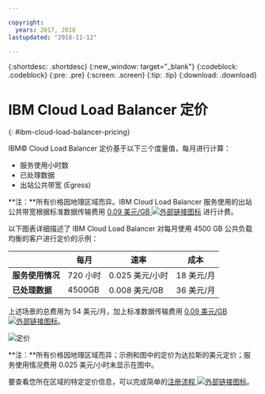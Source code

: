 ```yaml
---

copyright:
  years: 2017, 2018
lastupdated: "2018-11-12"

---
```


{:shortdesc: .shortdesc}
{:new_window: target="_blank"}
{:codeblock: .codeblock}
{:pre: .pre}
{:screen: .screen}
{:tip: .tip}
{:download: .download}


# IBM Cloud Load Balancer 定价
{: #ibm-cloud-load-balancer-pricing}

IBM© Cloud Load Balancer 定价基于以下三个度量值，每月进行计算：

* 服务使用小时数
* 已处理数据
* 出站公共带宽 (Egress)

**注：**所有价格因地理区域而异。IBM Cloud Load Balancer 服务使用的出站公共带宽根据标准数据传输费用 [0.09 美元/GB ![外部链接图标](../../icons/launch-glyph.svg "外部链接图标")](https://www.ibm.com/cloud/bandwidth) 进行计费。

以下图表详细描述了 IBM Cloud Load Balancer 对每月使用 4500 GB 公共负载均衡的客户进行定价的示例：

| | 每月| 速率 | 成本|
| ------------- | ------------- | ------------- | ------------- |
| **服务使用情况** | 720 小时|0.025 美元/小时|18 美元/月|
| **已处理数据** | 4500GB | 0.008 美元/GB |36 美元/月|

上述场景的总费用为 54 美元/月，加上标准数据传输费用 [0.09 美元/GB ![外部链接图标](../../icons/launch-glyph.svg "外部链接图标")](https://www.ibm.com/cloud/bandwidth)。

![定价](./images/pricing.png)


**注：**所有价格因地理区域而异；示例和图中的定价为达拉斯的美元定价；服务使用情况费用 0.025 美元/小时未显示在图中。

要查看您所在区域的特定定价信息，可以完成简单的[注册流程 ![外部链接图标](../../icons/launch-glyph.svg "外部链接图标")](https://console.bluemix.net/catalog/infrastructure/load-balancer-group)。
